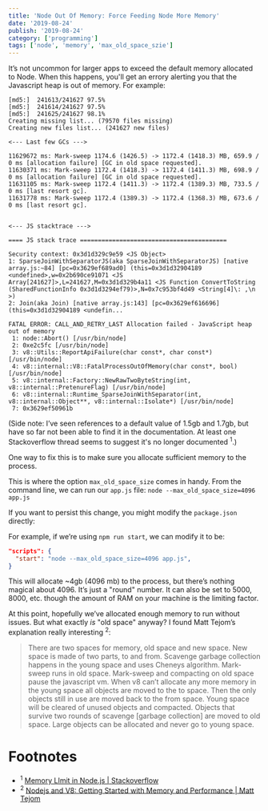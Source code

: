 ```yaml
---
title: 'Node Out Of Memory: Force Feeding Node More Memory'
date: '2019-08-24'
publish: '2019-08-24'
category: ['programming']
tags: ['node', 'memory', 'max_old_space_szie']
---
```


It’s not uncommon for larger apps to exceed the default memory allocated to Node. When this happens, you'll get an errory alerting you that the Javascript heap is out of memory. For example:

```shell
[md5:]  241613/241627 97.5%
[md5:]  241614/241627 97.5%
[md5:]  241625/241627 98.1%
Creating missing list... (79570 files missing)
Creating new files list... (241627 new files)

<--- Last few GCs --->

11629672 ms: Mark-sweep 1174.6 (1426.5) -> 1172.4 (1418.3) MB, 659.9 / 0 ms [allocation failure] [GC in old space requested].
11630371 ms: Mark-sweep 1172.4 (1418.3) -> 1172.4 (1411.3) MB, 698.9 / 0 ms [allocation failure] [GC in old space requested].
11631105 ms: Mark-sweep 1172.4 (1411.3) -> 1172.4 (1389.3) MB, 733.5 / 0 ms [last resort gc].
11631778 ms: Mark-sweep 1172.4 (1389.3) -> 1172.4 (1368.3) MB, 673.6 / 0 ms [last resort gc].


<--- JS stacktrace --->

==== JS stack trace =========================================

Security context: 0x3d1d329c9e59 <JS Object>
1: SparseJoinWithSeparatorJS(aka SparseJoinWithSeparatorJS) [native array.js:~84] [pc=0x3629ef689ad0] (this=0x3d1d32904189 <undefined>,w=0x2b690ce91071 <JS Array[241627]>,L=241627,M=0x3d1d329b4a11 <JS Function ConvertToString (SharedFunctionInfo 0x3d1d3294ef79)>,N=0x7c953bf4d49 <String[4]\: ,\n  >)
2: Join(aka Join) [native array.js:143] [pc=0x3629ef616696] (this=0x3d1d32904189 <undefin...

FATAL ERROR: CALL_AND_RETRY_LAST Allocation failed - JavaScript heap out of memory
 1: node::Abort() [/usr/bin/node]
 2: 0xe2c5fc [/usr/bin/node]
 3: v8::Utils::ReportApiFailure(char const*, char const*) [/usr/bin/node]
 4: v8::internal::V8::FatalProcessOutOfMemory(char const*, bool) [/usr/bin/node]
 5: v8::internal::Factory::NewRawTwoByteString(int, v8::internal::PretenureFlag) [/usr/bin/node]
 6: v8::internal::Runtime_SparseJoinWithSeparator(int, v8::internal::Object**, v8::internal::Isolate*) [/usr/bin/node]
 7: 0x3629ef50961b
```

(Side note: I’ve seen references to a default value of 1.5gb and 1.7gb, but have so far not been able to find it in the documentation. At least one Stackoverflow thread seems to suggest it's no longer documented <sup>1</sup>.)

One way to fix this is to make sure you allocate sufficient memory to the process.

This is where the option `max_old_space_size` comes in handy. From the command line, we can run our `app.js` file: `node --max_old_space_size=4096 app.js`

If you want to persist this change, you might modify the `package.json` directly:

For example, if we’re using `npm run start`, we can modify it to be:

```json
"scripts": {
  "start": "node --max_old_space_size=4096 app.js",
}
```

This will allocate ~4gb (4096 mb) to the process, but there’s nothing magical about 4096. It’s just a "round" number. It can also be set to 5000, 8000, etc. though the amount of RAM on your machine is the limiting factor.

At this point, hopefully we’ve allocated enough memory to run without issues. But what exactly _is_ "old space" anyway? I found
Matt Tejom’s explanation really interesting <sup>2</sup>:

> There are two spaces for memory, old space and new space. New space is made of two parts, to and from. Scavenge garbage collection happens in the young space and uses Cheneys algorithm. Mark-sweep runs in old space. Mark-sweep and compacting on old space pause the javascript vm. When v8 can’t allocate any more memory in the young space all objects are moved to the to space. Then the only objects still in use are moved back to the from space. Young space will be cleared of unused objects and compacted. Objects that survive two rounds of scavenge [garbage collection] are moved to old space. Large objects can be allocated and never go to young space.

# Footnotes

-   <sup>1</sup> [Memory LImit in Node.js | Stackoverflow](https://stackoverflow.com/questions/7193959/memory-limit-in-node-js-and-chrome-v8)
-   <sup>2</sup> [Nodejs and V8: Getting Started with Memory and Performance | Matt Tejom](https://tejom.github.io/general/nodejs/v8/debugging/2017/01/16/nodejs-and-v8.html)

